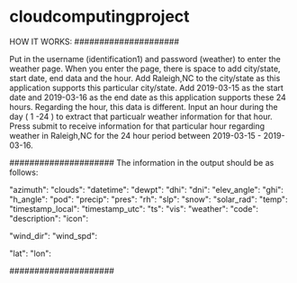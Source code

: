 # cloudcomputingproject

HOW IT WORKS: 
#####################

Put in the username (identification1) and password (weather) to enter the weather page. 
When you enter the page, there is space to add city/state, start date, end data and the hour. 
Add Raleigh,NC to the city/state as this application supports this particular city/state.
Add 2019-03-15 as the start date and 2019-03-16 as the end date as this application supports these 24 hours.
Regarding the hour, this data is different. Input an hour during the day ( 1 -24 ) to extract that particualr weather information for that hour. 
Press submit to receive information for that particular hour regarding weather in Raleigh,NC for the 24 hour period between 2019-03-15 - 2019-03-16. 

#####################
The information in the output should be as follows: 

"azimuth":
"clouds":
"datetime":
"dewpt":
"dhi":
"dni":
"elev_angle":
"ghi":
"h_angle":
"pod":
"precip":
"pres":
"rh":
"slp":
"snow":
"solar_rad":
"temp":
"timestamp_local":
"timestamp_utc":
"ts":
"vis":
"weather":
"code":
"description":
"icon":

"wind_dir":
"wind_spd":

"lat":
"lon":

#####################
